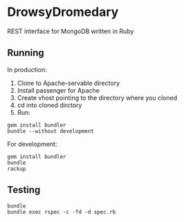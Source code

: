 DrowsyDromedary
===============

REST interface for MongoDB written in Ruby


Running
-------

In production:

1. Clone to Apache-servable directory
2. Install passenger for Apache
3. Create vhost pointing to the directory where you cloned
4. cd into cloned dirctory
5. Run:

```
gem install bundler
bundle --without development
```

For development:

```
gem install bundler
bundle
rackup
```

Testing
-------

```
bundle
bundle exec rspec -c -fd -d spec.rb
```